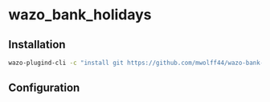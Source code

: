 # wazo_bank_holidays

## Installation

```bash
wazo-plugind-cli -c "install git https://github.com/mwolff44/wazo-bank-holidays"
```

## Configuration
